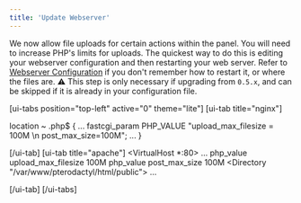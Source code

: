 ```yaml
---
title: 'Update Webserver'
---
```


We now allow file uploads for certain actions within the panel. You will need to increase PHP's limits for uploads. The quickest way to do this is editing your webserver configuration and then restarting your web server. Refer to [Webserver Configuration](doc:webserver-configuration) if you don't remember how to restart it, or where the files are. :warning: This step is only necessary if upgrading from `0.5.x`, and can be skipped if it is already in your configuration file.

[ui-tabs position="top-left" active="0" theme="lite"]
[ui-tab title="nginx"]

location ~ \.php$ {
    ...
    fastcgi_param PHP_VALUE "upload_max_filesize = 100M \n post_max_size=100M";
    ...
}

[/ui-tab]
[ui-tab title="apache"]
<VirtualHost *:80>
	...
  php_value upload_max_filesize 100M
  php_value post_max_size 100M
  <Directory "/var/www/pterodactyl/html/public">
  ...
</VirtualHost>

[/ui-tab]
[/ui-tabs]